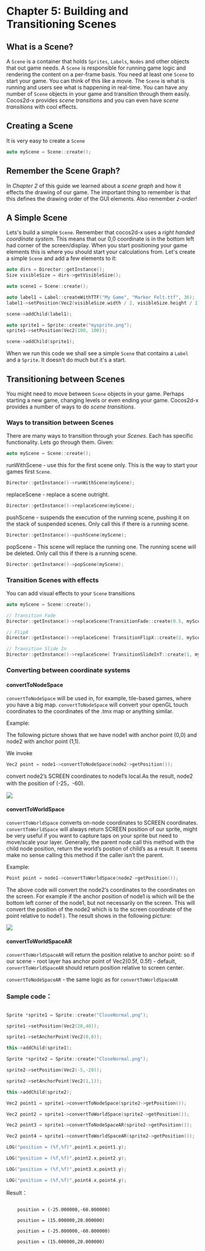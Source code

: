 # Chapter 5: Building and Transitioning Scenes

## What is a Scene?
A `Scene` is a container that holds `Sprites`, `Labels`, `Nodes` and other
objects that out game needs. A `Scene` is responsible for running game logic and
rendering the content on a per-frame basis. You need at least one `Scene` to start
your game. You can think of this like a movie. The `Scene` is what is running and
users see what is happening in real-time. You can have any number of `Scene` objects
in your game and transition through them easily. Cocos2d-x provides _scene transitions_
and you can even have _scene transitions_ with cool effects.

## Creating a Scene
It is very easy to create a `Scene`
```cpp
auto myScene = Scene::create();
```
## Remember the Scene Graph?
In _Chapter 2_  of this guide we learned about a _scene graph_ and how it effects
the drawing of our game. The important thing to remember is that this defines
the drawing order of the GUI elements. Also remember _z-order_!

## A Simple Scene
Lets's build a simple `Scene`. Remember that cocos2d-x uses a _right handed
coordinate system_. This means that our 0,0 coordinate is in the bottom left had
corner of the screen/display. When you start positioning your game elements this
is where you should start your calculations from. Let's create a simple `Scene`
and add a few elements to it:
```cpp
auto dirs = Director::getInstance();
Size visibleSize = dirs->getVisibleSize();

auto scene1 = Scene::create();

auto label1 = Label::createWithTTF("My Game", "Marker Felt.ttf", 36);
label1->setPosition(Vec2(visibleSize.width / 2, visibleSize.height / 2));

scene->addChild(label1);

auto sprite1 = Sprite::create("mysprite.png");
sprite1->setPosition(Vec2(100, 100));

scene->addChild(sprite1);
```
When we run this code we shall see a simple `Scene` that contains a `Label` and a `Sprite`. It doesn't do much but it's a start.

## Transitioning between Scenes
You might need to move between `Scene` objects in your game. Perhaps starting a new game, changing levels or even ending your game. Cocos2d-x provides a number of ways to do _scene transitions_.

### Ways to transition between Scenes
There are many ways to transition through your _Scenes_. Each has specific functionality. Lets go through them. Given:
```cpp
auto myScene = Scene::create();
```
runWithScene - use this for the first scene only. This is the way to start your games first `Scene`.
```cpp
Director::getInstance()->runWithScene(myScene);
```
replaceScene - replace a scene outright.
```cpp
Director::getInstance()->replaceScene(myScene);
```
pushScene - suspends the execution of the running scene, pushing it on the stack
of suspended scenes. Only call this if there is a running scene.
```cpp
Director::getInstance()->pushScene(myScene);
```

popScene - This scene will replace the running one. The running scene will be
deleted. Only call this if there is a running scene.
```cpp
Director::getInstance()->popScene(myScene);
```

### Transition Scenes with effects
You can add visual effects to your `Scene` transitions
```cpp
auto myScene = Scene::create();

// Transition Fade
Director::getInstance()->replaceScene(TransitionFade::create(0.5, myScene, Color3B(0,255,255)));

// FlipX
Director::getInstance()->replaceScene( TransitionFlipX::create(2, myScene));

// Transition Slide In
Director::getInstance()->replaceScene( TransitionSlideInT::create(1, myScene) );
```










### Converting between coordinate systems

#### convertToNodeSpace

`convertToNodeSpace` will be used in, for example, tile-based games, where you have a big map. `convertToNodeSpace` will convert your openGL touch coordinates to the coordinates of the .tmx map or anything similar.

Example:

The following picture shows that we have node1 with anchor point (0,0) and node2 with anchor point (1,1).

We invoke

```cpp
Vec2 point = node1->convertToNodeSpace(node2->getPosition());
```

 convert node2’s SCREEN coordinates to node1’s local.As the result, node2 with the position of (-25，-60).

![](5/5_10.jpg)

#### convertToWorldSpace

`convertToWorldSpace` converts on-node coordinates to SCREEN coordinates. `convertToWorldSpace` will always return SCREEN position of our sprite, might be very useful if you want to capture taps on your sprite but need to move/scale your layer.
Generally, the parent node call this method with the child node position, return the world’s postion of child’s as a result. It seems make no sense calling this method if the caller isn’t the parent.

Example:

```cpp
Point point = node1->convertToWorldSpace(node2->getPosition());
```

The above code will convert the node2‘s coordinates to the coordinates on the screen.
For example if the anchor position of node1 is which will be the bottom left corner of the node1, but not necessarily on the screen. This will convert the position of the node2 which is to the screen coordinate of the point relative to node1 ). The result shows in the following picture:

![](5/5_11.jpg)

#### convertToWorldSpaceAR

`convertToWorldSpaceAR` will return the position relative to anchor point: so if our scene - root layer has anchor point of Vec2(0.5f, 0.5f) - default, `convertToWorldSpaceAR` should return position relative to screen center.

`convertToNodeSpaceAR` - the same logic as for `convertToWorldSpaceAR`

### Sample code：

```cpp

Sprite *sprite1 = Sprite::create("CloseNormal.png");

sprite1->setPosition(Vec2(20,40));

sprite1->setAnchorPoint(Vec2(0,0));

this->addChild(sprite1);

Sprite *sprite2 = Sprite::create("CloseNormal.png");

sprite2->setPosition(Vec2(-5,-20));

sprite2->setAnchorPoint(Vec2(1,1));

this->addChild(sprite2);

Vec2 point1 = sprite1->convertToNodeSpace(sprite2->getPosition());

Vec2 point2 = sprite1->convertToWorldSpace(sprite2->getPosition());

Vec2 point3 = sprite1->convertToNodeSpaceAR(sprite2->getPosition());

Vec2 point4 = sprite1->convertToWorldSpaceAR(sprite2->getPosition());

LOG("position = (%f,%f)",point1.x,point1.y);

LOG("position = (%f,%f)",point2.x,point2.y);

LOG("position = (%f,%f)",point3.x,point3.y);

LOG("position = (%f,%f)",point4.x,point4.y);

```

Result：

```

    position = (-25.000000,-60.000000)

    position = (15.000000,20.000000)

    position = (-25.000000,-60.000000)

    position = (15.000000,20.000000)

```
